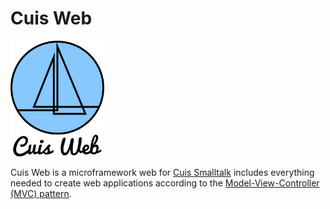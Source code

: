 # Cuis Web

<img src="assets/cuis_web_logo.png" width="150" alt="Cuis web logo">

Cuis Web is a microframework web for [Cuis Smalltalk](https://github.com/Cuis-Smalltalk/Cuis-Smalltalk-Dev) includes everything needed to create web applications according to the [Model-View-Controller (MVC) pattern](https://en.wikipedia.org/wiki/Model%E2%80%93view%E2%80%93controller).
